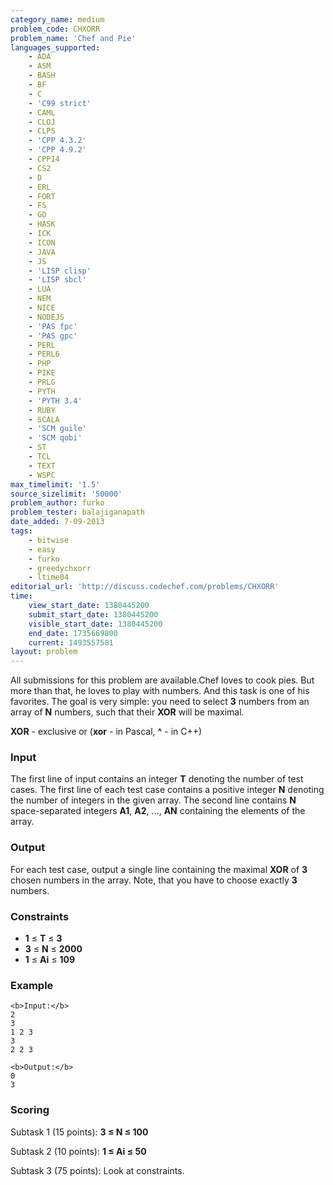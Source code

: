 ```yaml
---
category_name: medium
problem_code: CHXORR
problem_name: 'Chef and Pie'
languages_supported:
    - ADA
    - ASM
    - BASH
    - BF
    - C
    - 'C99 strict'
    - CAML
    - CLOJ
    - CLPS
    - 'CPP 4.3.2'
    - 'CPP 4.9.2'
    - CPP14
    - CS2
    - D
    - ERL
    - FORT
    - FS
    - GO
    - HASK
    - ICK
    - ICON
    - JAVA
    - JS
    - 'LISP clisp'
    - 'LISP sbcl'
    - LUA
    - NEM
    - NICE
    - NODEJS
    - 'PAS fpc'
    - 'PAS gpc'
    - PERL
    - PERL6
    - PHP
    - PIKE
    - PRLG
    - PYTH
    - 'PYTH 3.4'
    - RUBY
    - SCALA
    - 'SCM guile'
    - 'SCM qobi'
    - ST
    - TCL
    - TEXT
    - WSPC
max_timelimit: '1.5'
source_sizelimit: '50000'
problem_author: furko
problem_tester: balajiganapath
date_added: 7-09-2013
tags:
    - bitwise
    - easy
    - furko
    - greedychxorr
    - ltime04
editorial_url: 'http://discuss.codechef.com/problems/CHXORR'
time:
    view_start_date: 1380445200
    submit_start_date: 1380445200
    visible_start_date: 1380445200
    end_date: 1735669800
    current: 1493557581
layout: problem
---
```

All submissions for this problem are available.Chef loves to cook pies. But more than that, he loves to play with numbers. And this task is one of his favorites. The goal is very simple: you need to select **3** numbers from an array of **N** numbers, such that their **XOR** will be maximal.

**XOR** - exclusive or (**xor** - in Pascal, **^** - in C++)

### Input

 The first line of input contains an integer **T** denoting the number of test cases. The first line of each test case contains a positive integer **N** denoting the number of integers in the given array. The second line contains **N** space-separated integers **A1**, **A2**, ..., **AN** containing the elements of the array.

### Output

 For each test case, output a single line containing the maximal **XOR** of **3** chosen numbers in the array. Note, that you have to choose exactly **3** numbers.

### Constraints

- **1** ≤ **T** ≤ **3**
- **3** ≤ **N** ≤ **2000**
- **1** ≤ **Ai** ≤ **109**

### Example

```
<b>Input:</b>
2
3
1 2 3
3
2 2 3

<b>Output:</b>
0
3

```
### Scoring

Subtask 1 (15 points): **3 ≤ N ≤ 100** 

Subtask 2 (10 points): **1 ≤ Ai ≤ 50** 

Subtask 3 (75 points): Look at constraints.